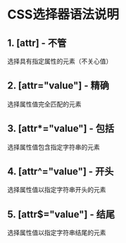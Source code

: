 # CSS选择器语法说明
## 1. [attr] - 不管

选择具有指定属性的元素（不关心值）

## 2. [attr="value"] - 精确

选择属性值完全匹配的元素

## 3. [attr*="value"] - 包括

选择属性值包含指定字符串的元素

## 4. [attr^="value"] - 开头

选择属性值以指定字符串开头的元素

## 5. [attr$="value"] - 结尾

选择属性值以指定字符串结尾的元素


